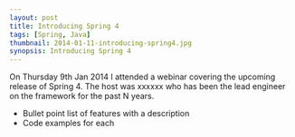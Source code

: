 ```yaml
---
layout: post
title: Introducing Spring 4
tags: [Spring, Java]
thumbnail: 2014-01-11-introducing-spring4.jpg
synopsis: Introducing Spring 4
---
```

On Thursday 9th Jan 2014 I attended a webinar covering the upcoming release of Spring 4. The host was xxxxxx who has been the lead engineer on the framework for the past N years.

- Bullet point list of features with a description
- Code examples for each

